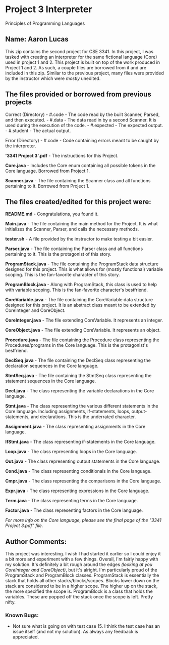 # Project 3 Interpreter
Principles of Programming Languages

## Name: Aaron Lucas

This zip contains the second project for CSE 3341. In this project, I was tasked with creating an interpreter for the same fictional language (Core) used in project 1 and 2. This project is built on top of the work produced in Project 1 and 2. As such, a couple files are borrowed from it and are included in this zip. Similar to the previous project, many files were provided by the instructor which were *mostly* unedited.

## The files provided or borrowed from previous projects

Correct (Directory)
    - #.code - The code read by the built Scanner, Parsed, and then executed.
    - #.data - The data read in by a second Scanner. It is used during the execution of the code.
    - #.expected - The expected output.
    - #.student - The actual output.

Error (Directory)
    - #.code - Code containing errors meant to be caught by the interpreter.

**'3341 Project 3'.pdf** - The instructions for this Project.

**Core.java** - Includes the Core enum containing all possible tokens in the Core language. Borrowed from Project 1.

**Scanner.java** - The file containing the Scanner class and all functions pertaining to it. Borrowed from Project 1.

## The files created/edited for this project were:

**README.md** - Congratulations, you found it.

**Main.java** - The file containing the main method for the Project. It is what initializes the Scanner, Parser, and calls the necessary methods.

**tester.sh** - A file provided by the instructor to make testing a bit easier.

**Parser.java** - The file containing the Parser class and all functions pertaining to it. This is the protagonist of this story.

**ProgramStack.java** - The file containing the ProgramStack data structure designed for this project. This is what allows for (mostly functional) variable scoping. This is the fan-favorite character of this story.

**ProgramBlock.java** - Along with ProgramStack, this class is used to help with variable scoping. This is the fan-favorite character's bestfriend.

**CoreVariable.java** - The file containing the CoreVariable data structure designed for this project. It is an abstract class meant to be extended by CoreInteger and CoreObject.

**CoreInteger.java** - The file extending CoreVariable. It represents an integer.

**CoreObject.java** - The file extending CoreVariable. It represents an object.

**Procedure.java** - The file containing the Procedure class representing the Procedures/programs in the Core language. This is the protagonist's bestfriend.

**DeclSeq.java** - The file containing the DeclSeq class representing the declaration sequences in the Core language.

**StmtSeq.java** - The file containing the StmtSeq class representing the statement sequences in the Core language.

**Decl.java** - The class representing the variable declarations in the Core language.

**Stmt.java** - The class representing the various different statements in the Core language. Including assignments, if-statements, loops, output-statements, and declarations. This is the underrated character.

**Assignment.java** - The class representing assignments in the Core language.

**IfStmt.java** - The class representing if-statements in the Core language.

**Loop.java** - The class representing loops in the Core language.

**Out.java** - The class representing output statements in the Core language.

**Cond.java** - The class representing conditionals in the Core language.

**Cmpr.java** -  The class representing the comparisons in the Core language.

**Expr.java** - The class representing expressions in the Core language.

**Term.java** - The class representing terms in the Core language.

**Factor.java** - The class representing factors in the Core language.


*For more info on the Core language, please see the final page of the "3341 Project 3.pdf" file.*


## Author Comments:
This project was interesting. I wish I had started it earlier so I could enjoy it a bit more and experiment with a few things. Overall, I'm fairly happy with my solution. It's definitely a bit rough around the edges *(looking at you CoreInteger and CoreObject)*, but it's alright. I'm particularly proud of the ProgramStack and ProgramBlock classes. ProgramStack is essentially the stack that holds all other stacks/blocks/scopes. Blocks lower down on the stack are considered to be in a higher scope. The higher up on the stack, the more specified the scope is. ProgramBlock is a class that holds the variables. These are popped off the stack once the scope is left. Pretty nifty.

### Known Bugs:
- Not sure what is going on with test case 15. I think the test case has an issue itself (and not my solution). As always any feedback is appreciated.